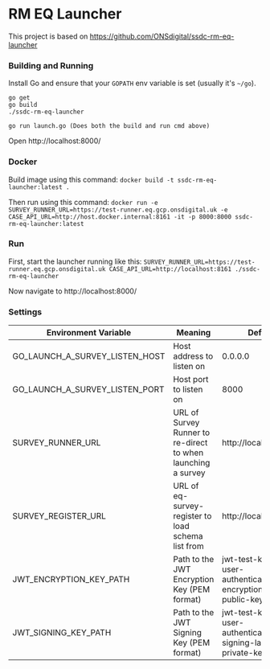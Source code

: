 # RM EQ Launcher

This project is based on https://github.com/ONSdigital/ssdc-rm-eq-launcher

### Building and Running
Install Go and ensure that your `GOPATH` env variable is set (usually it's `~/go`).

```
go get
go build
./ssdc-rm-eq-launcher

go run launch.go (Does both the build and run cmd above)
```

Open http://localhost:8000/

### Docker
Build image using this command: `docker build -t ssdc-rm-eq-launcher:latest .`

Then run using this command: `docker run -e SURVEY_RUNNER_URL=https://test-runner.eq.gcp.onsdigital.uk -e CASE_API_URL=http://host.docker.internal:8161 -it -p 8000:8000 ssdc-rm-eq-launcher:latest`


### Run

First, start the launcher running like this: `SURVEY_RUNNER_URL=https://test-runner.eq.gcp.onsdigital.uk CASE_API_URL=http://localhost:8161 ./ssdc-rm-eq-launcher`

Now navigate to http://localhost:8000/

### Settings
Environment Variable | Meaning | Default
---------------------|---------|--------
GO_LAUNCH_A_SURVEY_LISTEN_HOST|Host address  to listen on|0.0.0.0
GO_LAUNCH_A_SURVEY_LISTEN_PORT|Host port to listen on|8000
SURVEY_RUNNER_URL|URL of Survey Runner to re-direct to when launching a survey|http://localhost:5000
SURVEY_REGISTER_URL|URL of eq-survey-register to load schema list from |http://localhost:8080
JWT_ENCRYPTION_KEY_PATH|Path to the JWT Encryption Key (PEM format)|jwt-test-keys/sdc-user-authentication-encryption-sr-public-key.pem
JWT_SIGNING_KEY_PATH|Path to the JWT Signing Key (PEM format)|jwt-test-keys/sdc-user-authentication-signing-launcher-private-key.pem
